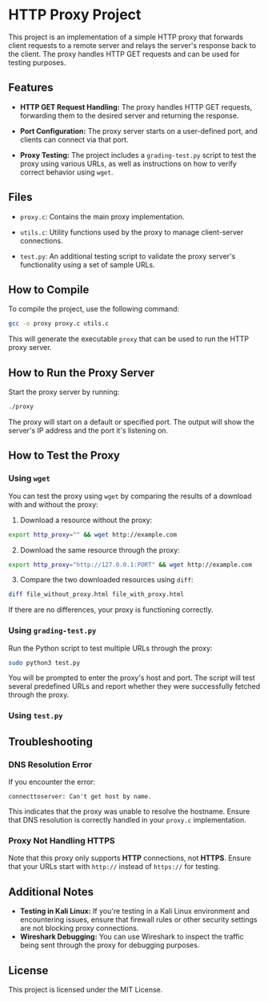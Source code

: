 
# HTTP Proxy Project

This project is an implementation of a simple HTTP proxy that forwards client requests to a remote server and relays the server's response back to the client. The proxy handles HTTP GET requests and can be used for testing purposes.

## Features

- **HTTP GET Request Handling:** 
  The proxy handles HTTP GET requests, forwarding them to the desired server and returning the response.
  
- **Port Configuration:** 
  The proxy server starts on a user-defined port, and clients can connect via that port.

- **Proxy Testing:** 
  The project includes a `grading-test.py` script to test the proxy using various URLs, as well as instructions on how to verify correct behavior using `wget`.

## Files

- `proxy.c`: 
  Contains the main proxy implementation.
  
- `utils.c`: 
  Utility functions used by the proxy to manage client-server connections.
  
  
- `test.py`: 
  An additional testing script to validate the proxy server's functionality using a set of sample URLs.

## How to Compile

To compile the project, use the following command:

```bash
gcc -o proxy proxy.c utils.c
```

This will generate the executable `proxy` that can be used to run the HTTP proxy server.

## How to Run the Proxy Server

Start the proxy server by running:

```bash
./proxy
```

The proxy will start on a default or specified port. The output will show the server's IP address and the port it's listening on.

## How to Test the Proxy

### Using `wget`

You can test the proxy using `wget` by comparing the results of a download with and without the proxy:

1. Download a resource without the proxy:

```bash
export http_proxy="" && wget http://example.com
```

2. Download the same resource through the proxy:

```bash
export http_proxy="http://127.0.0.1:PORT" && wget http://example.com
```

3. Compare the two downloaded resources using `diff`:

```bash
diff file_without_proxy.html file_with_proxy.html
```

If there are no differences, your proxy is functioning correctly.

### Using `grading-test.py`

Run the Python script to test multiple URLs through the proxy:

```bash
sudo python3 test.py
```

You will be prompted to enter the proxy's host and port. The script will test several predefined URLs and report whether they were successfully fetched through the proxy.

### Using `test.py`


## Troubleshooting

### DNS Resolution Error

If you encounter the error:

```
connecttoserver: Can't get host by name.
```

This indicates that the proxy was unable to resolve the hostname. Ensure that DNS resolution is correctly handled in your `proxy.c` implementation.

### Proxy Not Handling HTTPS

Note that this proxy only supports **HTTP** connections, not **HTTPS**. Ensure that your URLs start with `http://` instead of `https://` for testing.

## Additional Notes

- **Testing in Kali Linux:** If you're testing in a Kali Linux environment and encountering issues, ensure that firewall rules or other security settings are not blocking proxy connections.
- **Wireshark Debugging:** You can use Wireshark to inspect the traffic being sent through the proxy for debugging purposes.

## License

This project is licensed under the MIT License.
